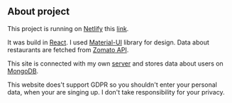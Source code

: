 ## About project

This project is running on [Netlify](https://www.netlify.com/) this [link](https://myrestaurantsweb.netlify.app/).

It was build in [React](https://reactjs.org/). I used [Material-UI](https://material-ui.com/) library for design. Data about restaurants are fetched from [Zomato API](https://developers.zomato.com/api?lang=sk).

This site is connected with my own [server](https://github.com/JKBGIT1/react-nodejs-server) and stores data about users on [MongoDB](https://www.mongodb.com/).

This website does't support GDPR so you shouldn't enter your personal data, when your are singing up. I don't take responsibility for your privacy.
